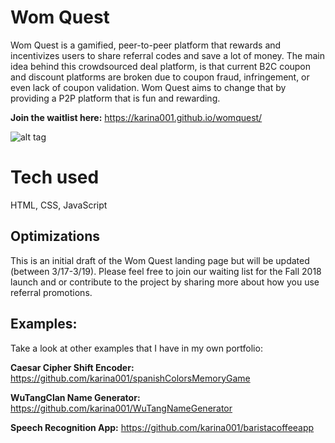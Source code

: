 # Wom Quest
Wom Quest is a gamified, peer-to-peer platform that rewards and incentivizes users to share referral codes and save a lot of money. The main idea behind this crowdsourced deal platform, is that current B2C coupon and discount platforms are broken due to coupon fraud, infringement, or even lack of coupon validation. Wom Quest aims to change that by providing a P2P platform that is fun and rewarding.

**Join the waitlist here:** https://karina001.github.io/womquest/

![alt tag](https://github.com/karina001/womquest/blob/master/Screen%20Shot%202018-03-17%20at%2012.35.35%20AM.png)

# Tech used
HTML, CSS, JavaScript

## Optimizations
This is an initial draft of the Wom Quest landing page but will be updated (between 3/17-3/19). Please feel free to join our waiting list for the Fall 2018 launch and or contribute to the project by sharing more about how you use referral promotions.

## Examples:
Take a look at other examples that I have in my own portfolio:

**Caesar Cipher Shift Encoder:** https://github.com/karina001/spanishColorsMemoryGame

**WuTangClan Name Generator:** https://github.com/karina001/WuTangNameGenerator

**Speech Recognition App:** https://github.com/karina001/baristacoffeeapp
